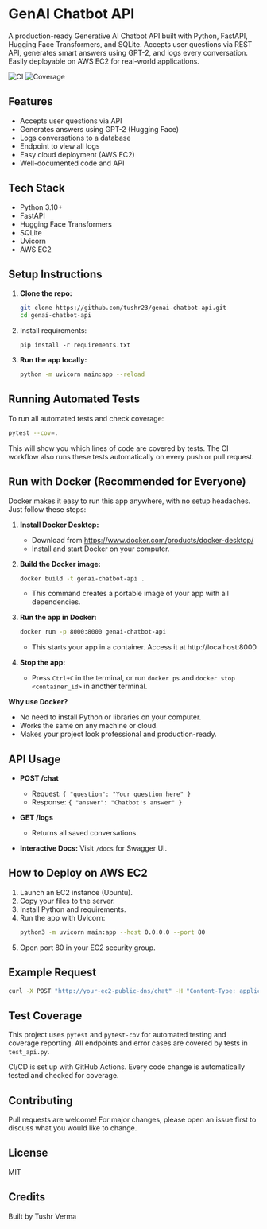
# GenAI Chatbot API

A production-ready Generative AI Chatbot API built with Python, FastAPI, Hugging Face Transformers, and SQLite. Accepts user questions via REST API, generates smart answers using GPT-2, and logs every conversation. Easily deployable on AWS EC2 for real-world applications.

![CI](https://github.com/tushr23/genai-chatbot-api/actions/workflows/ci.yml/badge.svg)
![Coverage](https://img.shields.io/badge/coverage-100%25-brightgreen)

## Features
- Accepts user questions via API
- Generates answers using GPT-2 (Hugging Face)
- Logs conversations to a database
- Endpoint to view all logs
- Easy cloud deployment (AWS EC2)
- Well-documented code and API

## Tech Stack
- Python 3.10+
- FastAPI
- Hugging Face Transformers
- SQLite
- Uvicorn
- AWS EC2

## Setup Instructions

1. **Clone the repo:**
   ```bash
   git clone https://github.com/tushr23/genai-chatbot-api.git
   cd genai-chatbot-api
   ```

2. Install requirements:
   ```
   pip install -r requirements.txt
   ```

3. **Run the app locally:**
   ```bash
   python -m uvicorn main:app --reload
   ```


## Running Automated Tests

To run all automated tests and check coverage:

```bash
pytest --cov=.
```

This will show you which lines of code are covered by tests. The CI workflow also runs these tests automatically on every push or pull request.

## Run with Docker (Recommended for Everyone)

Docker makes it easy to run this app anywhere, with no setup headaches. Just follow these steps:

1. **Install Docker Desktop:**
   - Download from https://www.docker.com/products/docker-desktop/
   - Install and start Docker on your computer.

2. **Build the Docker image:**
   ```bash
   docker build -t genai-chatbot-api .
   ```
   - This command creates a portable image of your app with all dependencies.

3. **Run the app in Docker:**
   ```bash
   docker run -p 8000:8000 genai-chatbot-api
   ```
   - This starts your app in a container. Access it at http://localhost:8000

4. **Stop the app:**
   - Press `Ctrl+C` in the terminal, or run `docker ps` and `docker stop <container_id>` in another terminal.

**Why use Docker?**
- No need to install Python or libraries on your computer.
- Works the same on any machine or cloud.
- Makes your project look professional and production-ready.

## API Usage

- **POST /chat**
  - Request: `{ "question": "Your question here" }`
  - Response: `{ "answer": "Chatbot's answer" }`

- **GET /logs**
  - Returns all saved conversations.

- **Interactive Docs:** Visit `/docs` for Swagger UI.

## How to Deploy on AWS EC2

1. Launch an EC2 instance (Ubuntu).
2. Copy your files to the server.
3. Install Python and requirements.
4. Run the app with Uvicorn:
   ```bash
   python3 -m uvicorn main:app --host 0.0.0.0 --port 80
   ```
5. Open port 80 in your EC2 security group.

## Example Request

```bash
curl -X POST "http://your-ec2-public-dns/chat" -H "Content-Type: application/json" -d "{\"question\": \"What is AI?\"}"
```

## Test Coverage

This project uses `pytest` and `pytest-cov` for automated testing and coverage reporting. All endpoints and error cases are covered by tests in `test_api.py`.

CI/CD is set up with GitHub Actions. Every code change is automatically tested and checked for coverage.

## Contributing

Pull requests are welcome! For major changes, please open an issue first to discuss what you would like to change.

## License

MIT

## Credits

Built by Tushr Verma